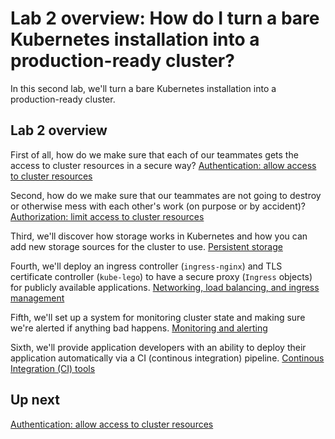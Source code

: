 # Lab 2 overview: How do I turn a bare Kubernetes installation into a production-ready cluster?

In this second lab, we'll turn a bare Kubernetes installation into a production-ready cluster.

## Lab 2 overview

First of all, how do we make sure that each of our teammates gets the access to cluster resources in a secure way? [Authentication: allow access to cluster resources](/labs/lab2/authentication.md)

Second, how do we make sure that our teammates are not going to destroy or otherwise mess with each other's work (on purpose or by accident)? [Authorization: limit access to cluster resources](/labs/lab2/)

Third, we'll discover how storage works in Kubernetes and how you can add new storage sources for the cluster to use. [Persistent storage](/labs/lab2/)

Fourth, we'll deploy an ingress controller (`ingress-nginx`) and TLS certificate controller (`kube-lego`) to have a secure proxy (`Ingress` objects) for publicly available applications. [Networking, load balancing, and ingress management](/labs/lab2/)

Fifth, we'll set up a system for monitoring cluster state and making sure we're alerted if anything bad happens. [Monitoring and alerting](/labs/lab2/)

Sixth, we'll provide application developers with an ability to deploy their application automatically via a CI (continous integration) pipeline. [Continous Integration (CI) tools](/labs/lab2/)

## Up next

[Authentication: allow access to cluster resources](/labs/lab2/authentication.md)

